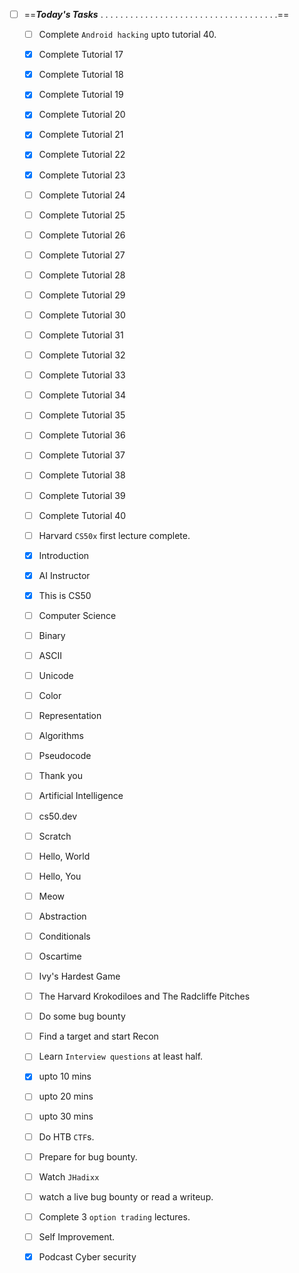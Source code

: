 - [ ] ==***Today's Tasks***  .  .  .  .   .  .  .  .  .  .  .  .  .  .  .  .  .  .  .  .  .  .  .  .  .  .  .  .  .  .  .  . .  .  .  .==  

  - [ ] Complete `Android hacking`  upto tutorial 40.
   - [x]  Complete Tutorial 17
   - [x]  Complete Tutorial 18
   - [x]  Complete Tutorial 19
   - [x]  Complete Tutorial 20
   - [x]  Complete Tutorial 21
   - [x]  Complete Tutorial 22
   - [x]  Complete Tutorial 23
   - [ ]  Complete Tutorial 24
   - [ ]  Complete Tutorial 25
   - [ ]  Complete Tutorial 26
   - [ ]  Complete Tutorial 27
   - [ ]  Complete Tutorial 28
   - [ ]  Complete Tutorial 29
   - [ ]  Complete Tutorial 30
   - [ ]  Complete Tutorial 31
   - [ ]  Complete Tutorial 32
   - [ ]  Complete Tutorial 33
   - [ ]  Complete Tutorial 34
   - [ ]  Complete Tutorial 35
   - [ ]  Complete Tutorial 36
   - [ ]  Complete Tutorial 37
   - [ ]  Complete Tutorial 38
   - [ ]  Complete Tutorial 39
   - [ ]  Complete Tutorial 40


  - [ ] Harvard `CS50x` first lecture complete.
   - [x] Introduction
   - [x] AI Instructor
   - [x] This is CS50
   - [ ] Computer Science
   - [ ] Binary
   - [ ] ASCII
   - [ ] Unicode
   - [ ] Color
   - [ ] Representation
   - [ ] Algorithms
   - [ ] Pseudocode
   - [ ] Thank you
   - [ ] Artificial Intelligence
   - [ ] cs50.dev
   - [ ] Scratch
   - [ ] Hello, World
   - [ ] Hello, You
   - [ ] Meow
   - [ ] Abstraction
   - [ ] Conditionals
   - [ ] Oscartime
   - [ ] Ivy's Hardest Game
   - [ ] The Harvard Krokodiloes and The Radcliffe Pitches

  - [ ] Do some bug bounty 
   - [ ] Find a target and start Recon 

  - [ ] Learn `Interview questions` at least half.
   - [x] upto 10 mins
   - [ ] upto 20 mins
   - [ ] upto 30 mins

  - [ ] Do HTB `CTF`s.

  - [ ] Prepare for bug bounty.
   - [ ] Watch `JHadixx`
   - [ ] watch a live bug bounty or read a writeup. 

  - [ ] Complete 3 `option trading` lectures.

  - [ ] Self Improvement.

  - [x] Podcast Cyber security
